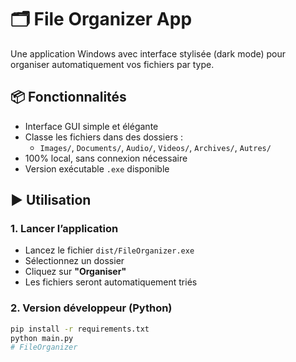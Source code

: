 # 🗂️ File Organizer App

Une application Windows avec interface stylisée (dark mode) pour organiser automatiquement vos fichiers par type.

## 📦 Fonctionnalités

- Interface GUI simple et élégante
- Classe les fichiers dans des dossiers :
  - `Images/`, `Documents/`, `Audio/`, `Videos/`, `Archives/`, `Autres/`
- 100% local, sans connexion nécessaire
- Version exécutable `.exe` disponible

## ▶️ Utilisation

### 1. Lancer l’application

- Lancez le fichier `dist/FileOrganizer.exe`
- Sélectionnez un dossier
- Cliquez sur **"Organiser"**
- Les fichiers seront automatiquement triés

### 2. Version développeur (Python)

```bash
pip install -r requirements.txt
python main.py
#   F i l e O r g a n i z e r 
 
 
